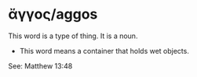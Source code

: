 # ἄγγος/aggos
This word is a type of thing. It is a noun.

* This word means a container that holds wet objects.

See: Matthew 13:48
